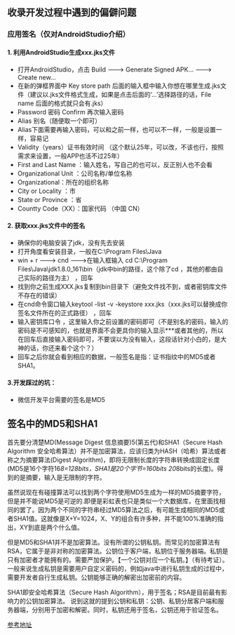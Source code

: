 ## 收录开发过程中遇到的偏僻问题

### 应用签名（仅对AndroidStudio介绍）

#### 1. 利用AndroidStudio生成xxx.jks文件
	
- 打开AndroidStudio，点击 Build ---> Generate Signed APK... ---> Create new...
- 在新的弹框界面中 Key store path 后面的输入框中输入你想在哪里生成.jks文件（建议以.jks文件格式生成，如果是点击后面的‘...’选择路径的话，File name 后面的格式就只会有.jks）
- Password 密码  Confirm 再次输入密码
- Alias 别名（随便取一个即可）
- Alias下面需要再输入密码，可以和之前一样，也可以不一样，一般是设置一样，容易记
- Validity（years）证书有效时间 （这个默认25年，可以改，不该也行，按照需求来设置，一般APP也活不过25年）
- First and Last Name ：输入姓名，写自己的也可以，反正别人也不会看
- Organizational Unit ：公司名称/单位名称
- Organizational：所在的组织名称
- City or Locality ：市 
- State or Province ：省
- Countty Code（XX）：国家代码 （中国 CN）

#### 2. 获取xxx.jks文件中的签名
- 确保你的电脑安装了jdk，没有先去安装
- 打开角度看安装目录，一般在C:\Program Files\Java
- win + r ---> cnd --->在输入框输入 cd C:\Program Files\Java\jdk1.8.0_161\bin（jdk中bin的路径，这个除了cd ，其他的都由自己实际的路径为主） ，回车
- 找到你之前生成XXX.jks复制到bin目录下（避免文件找不到，或者密钥库文件不存在的错误）
- 在cnd命令窗口输入keytool -list -v -keystore xxx.jks（xxx.jks可以替换成你签名文件所在的正式路径） ，回车
- 输入密钥库口令 ，这里输入你之前设置的密码即可（不是别名的密码，输入的密码是不可感知的，也就是界面不会更具你的输入显示***或者其他的，所以在回车后直接输入密码即可，不要误以为没有输入，这段话针对小白的，是大神的话，你还来看个这个？）
- 回车之后你就会看到相应的数据，一般签名是指：证书指纹中的MD5或者SHA1。

#### 3.开发踩过的坑：
- 微信开发平台需要的签名是MD5

## 签名中的MD5和SHA1

首先要分清楚MD(Message Digest 信息摘要)5(第五代)和SHA1（Secure  Hash  Algorithm 安全哈希算法）并不是加密算法，应该归类为HASH（哈希）算法或者称之为摘要算法(Digest Algorithm)，即将无限制长度的字符串转换成固定长度(MD5是16个字符16*8=128bits，SHA1是20个字节=160bits 20*8bits的长度)。得到的是摘要，输入是无限制的字符。

虽然说现在有碰撞算法可以找到两个字符使用MD5生成为一样的MD5摘要字符，但是并不能说MD5是可逆的.即便是彩虹表也只是类似一个大数据库，在里面找相同的罢了。因为两个不同的字符串经过MD5算法之后，有可能生成相同的MD5或者SHA1值。这就像是X+Y=1024，X、Y的组合有许多种，并不能100%准确的指出，XY到底是两个什么值。

但是MD5和SHA1并不是加密算法。没有所谓的公钥私钥。而常见的加密算法有RSA，它属于是非对称的加密算法。公钥位于客户端，私钥位于服务器端。私钥是只有加密者才能拥有的。需要严加保护。【一个公钥对应一个私钥。】（有待考证）。一般来说生成私钥是需要用户自定义密码的，例如java中进行私钥生成的过程中，需要开发者自行生成私钥。公钥能够正确的解密出加密前的内容。

SHA1即安全哈希算法（Secure Hash Algorithm），用于签名；RSA是目前最有影响力的公钥加密算法。
说到这就的提到公钥和私钥：公钥、私钥分居客户端和服务器端，分别用于加密和解密。同时，私钥还用于签名，公钥还用于验证签名。

[参考地址](https://blog.csdn.net/tutuboke/article/details/53689266)